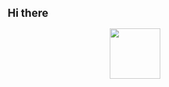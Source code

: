 ## Hi there 

<div align="center">
    <img src="resources/codJSON.png" width="100" height="100">
</div>
